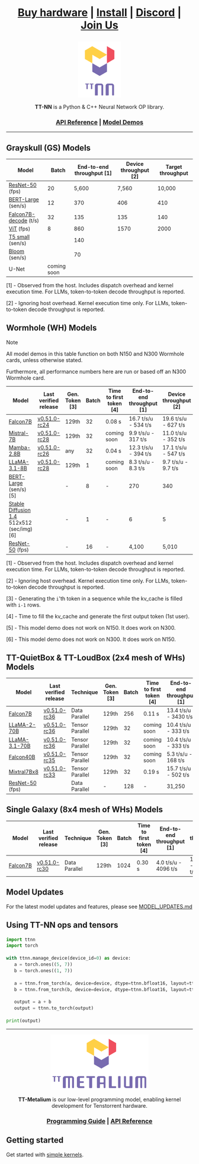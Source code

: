 <div align="center">

<h1>

[Buy hardware](https://tenstorrent.com/cards/) | [Install](./INSTALLING.md) | [Discord](https://discord.gg/tvhGzHQwaj) | [Join Us](https://boards.greenhouse.io/tenstorrent/jobs/4155609007)

</h1>

<img src="./docs/source/common/_static/tt_nn_w_logo.png" alt="ttnn logo" height="150"/>

**TT-NN** is a Python & C++ Neural Network OP library.

<h3>

[API Reference](https://docs.tenstorrent.com/ttnn/latest/index.html) | [Model Demos](./models/demos/)

</h3>

</div>

---

## Grayskull (GS) Models

| Model                                                      | Batch               | End-to-end throughput [1]    | Device throughput [2]       | Target throughput                             |
|----------------------------------------------------------  |---------------------|------------------------------|-----------------------------|-------------------------------------|
| [ResNet-50](./models/demos/resnet) (fps)                   | 20                  | 5,600                        | 7,560                       | 10,000                              |
| [BERT-Large](./models/demos/bert) (sen/s)                  | 12                  | 370                          | 406                         | 410                                 |
| [Falcon7B-decode](./models/demos/ttnn_falcon7b) (t/s)      | 32                  | 135                          | 135                         | 140                                 |
| [ViT](./models/demos/grayskull/vit) (fps)                  | 8                   | 860                          | 1570                        | 2000                                |
| [T5 small](.models/demos/grayskull/t5) (sen/s)             |                     | 140                          |                             |                                     |
| [Bloom](.models/demos/grayskull/functional_bloom) (sen/s)  |                     | 70                           |                             |                                     |
| U-Net                                                      | coming soon         |                              |                             |                                     |

[1] - Observed from the host. Includes dispatch overhead and kernel execution time. For LLMs, token-to-token decode throughput is reported.

[2] - Ignoring host overhead. Kernel execution time only. For LLMs, token-to-token decode throughput is reported.

## Wormhole (WH) Models

> [!NOTE]
>
> All model demos in this table function on both N150 and N300 Wormhole cards, unless otherwise stated.
>
> Furthermore, all performance numbers here are run or based off an N300 Wormhole card.

| Model                                                                                  | Last verified release                                                     | Gen. Token [3]     |  Batch               | Time to first token [4] | End-to-end throughput [1]      | Device throughput [2]        | Target throughput        |
|----------------------------------------------------------------------------------------|---------------------------------------------------------------------------|--------------------|----------------------|-------------------------| ---------------------------------|------------------------------|----------------|
| [Falcon7B](./models/demos/wormhole/falcon7b)                                           | [v0.51.0-rc24](https://github.com/tenstorrent/tt-metal/tree/v0.51.0-rc24) | 129th              | 32                   | 0.08 s                  | 16.7 t/s/u - 534 t/s           | 19.6 t/s/u - 627 t/s         | 26             |
| [Mistral-7B](./models/demos/wormhole/mistral7b)                                        | [v0.51.0-rc28](https://github.com/tenstorrent/tt-metal/tree/v0.51.0-rc28) | 129th              | 32                   | coming soon             | 9.9 t/s/u - 317 t/s            | 11.0 t/s/u - 352 t/s         | 25             |
| [Mamba-2.8B](./models/demos/wormhole/mamba)                                            | [v0.51.0-rc26](https://github.com/tenstorrent/tt-metal/tree/v0.51.0-rc26) | any                | 32                   | 0.04 s                  | 12.3 t/s/u - 394 t/s           | 17.1 t/s/u - 547 t/s         | 41             |
| [LLaMA-3.1-8B](./models/demos/wormhole/llama31_8b)                                     | [v0.51.0-rc28](https://github.com/tenstorrent/tt-metal/tree/v0.51.0-rc28) | 129th              | 1                    | coming soon             | 8.3 t/s/u - 8.3 t/s           | 9.7 t/s/u - 9.7 t/s         | 23             |
| [BERT-Large](./models/demos/metal_BERT_large_11/) (sen/s) [5]                          |                                                                           | -                   | 8                    | -                       | 270                            | 340                          | 400            |
| [Stable Diffusion 1.4](./models/demos/wormhole/stable_diffusion) 512x512 (sec/img) [6] |                                                                           | -                   | 1                    | -                       | 6                              | 5                            | 3              |
| [ResNet-50](./models/demos/ttnn_resnet) (fps)                                          |                                                                           | -                   | 16                   | -                       | 4,100                          | 5,010                        | 7,000          |

[1] - Observed from the host. Includes dispatch overhead and kernel execution time. For LLMs, token-to-token decode throughput is reported.

[2] - Ignoring host overhead. Kernel execution time only. For LLMs, token-to-token decode throughput is reported.

[3] - Generating the `i`'th token in a sequence while the kv_cache is filled with `i-1` rows.

[4] - Time to fill the kv_cache and generate the first output token (1st user).

[5] - This model demo does not work on N150. It does work on N300.

[6] - This model demo does not work on N300. It does work on N150.

##  TT-QuietBox & TT-LoudBox (2x4 mesh of WHs) Models

| Model                                              | Last verified release                                                     |   Technique        | Gen. Token [3]      |  Batch                | Time to first token [4] | End-to-end throughput [1]    | Device throughput [2]        | Target throughput          |
|----------------------------------------------------|---------------------------------------------------------------------------|--------------------|---------------------|-----------------------|-------------------------|------------------------------|------------------------------|-----------------|
| [Falcon7B](./models/demos/t3000/falcon7b)          | [v0.51.0-rc36](https://github.com/tenstorrent/tt-metal/tree/v0.51.0-rc36) | Data Parallel      | 129th               |  256                  | 0.11 s                  | 13.4 t/s/u - 3430 t/s         |  19.6 t/s/u - 5018 t/s       |   26 t/s/u      |
| [LLaMA-2-70B](./models/demos/t3000/llama2_70b)     | [v0.51.0-rc36](https://github.com/tenstorrent/tt-metal/tree/v0.51.0-rc36) | Tensor Parallel    | 129th               |  32                   | coming soon             | 10.4 t/s/u - 333 t/s         |  16.6 t/s/u - 531 t/s        |   20 t/s/u      |
| [LLaMA-3.1-70B](./models/demos/t3000/llama3_70b)   | [v0.51.0-rc36](https://github.com/tenstorrent/tt-metal/tree/v0.51.0-rc36) | Tensor Parallel    | 129th               |  32                   | coming soon             | 10.4 t/s/u - 333 t/s         |  15.8 t/s/u - 506 t/s        |   20 t/s/u      |
| [Falcon40B](./models/demos/t3000/falcon40b)        | [v0.51.0-rc35](https://github.com/tenstorrent/tt-metal/tree/v0.51.0-rc35) | Tensor Parallel    | 129th               |  32                   | coming soon             | 5.3 t/s/u - 168 t/s          |  12.2 t/s/u - 390 t/s        |   36 t/s/u      |
| [Mixtral7Bx8](./models/demos/t3000/mixtral8x7b)    | [v0.51.0-rc33](https://github.com/tenstorrent/tt-metal/tree/v0.51.0-rc33) | Tensor Parallel    | 129th               |  32                   | 0.19 s                  | 15.7 t/s/u - 502 t/s         |  21.4 t/s/u - 685 t/s        |   33 t/s/u      |
| [ResNet-50](./models/demos/ttnn_resnet) (fps)      |                                                                           | Data Parallel      | -                   |  128                  | -                       | 31,250                       |  40,080                      |   56,000        |

## Single Galaxy (8x4 mesh of WHs) Models

| Model                                              | Last verified release                                                     |   Technique        | Gen. Token [3]      |  Batch                | Time to first token [4] | End-to-end throughput [1]    | Device throughput [2]        | Target throughput |
|----------------------------------------------------|---------------------------------------------------------------------------|--------------------|---------------------|-----------------------|-------------------------|------------------------------|------------------------------|-------------------|
| [Falcon7B](./models/demos/tg/falcon7b)             | [v0.51.0-rc30](https://github.com/tenstorrent/tt-metal/tree/v0.51.0-rc30) | Data Parallel      | 129th               |  1024                 | 0.30 s                  | 4.0 t/s/u - 4096 t/s         | 17.7 t/s/u - 18125 t/s       |   26 t/s/u        |



## Model Updates
For the latest model updates and features, please see [MODEL_UPDATES.md](models/MODEL_UPDATES.md)


## Using TT-NN ops and tensors

```python
import ttnn
import torch

with ttnn.manage_device(device_id=0) as device:
   a = torch.ones((5, 7))
   b = torch.ones((1, 7))

   a = ttnn.from_torch(a, device=device, dtype=ttnn.bfloat16, layout=ttnn.TILE_LAYOUT)
   b = ttnn.from_torch(b, device=device, dtype=ttnn.bfloat16, layout=ttnn.TILE_LAYOUT)

   output = a + b
   output = ttnn.to_torch(output)

print(output)
```

---

<div align="center">

<img src="./docs/source/common/_static/tt_metalium_w_logo.png" alt="TT-Metalium logo" height="150"/>

**TT-Metalium** is our low-level programming model, enabling kernel development for Tenstorrent hardware.


<h3>

[Programming Guide](./METALIUM_GUIDE.md) | [API Reference](https://docs.tenstorrent.com/tt-metalium/latest/tt_metal/apis/index.html)

</h3>
</div>

## Getting started

Get started with [simple kernels](https://docs.tenstorrent.com/tt-metalium/latest/tt_metal/examples/index.html).
